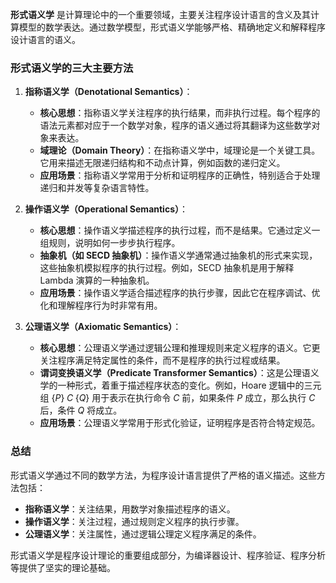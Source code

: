 **形式语义学** 是计算理论中的一个重要领域，主要关注程序设计语言的含义及其计算模型的数学表达。通过数学模型，形式语义学能够严格、精确地定义和解释程序设计语言的语义。

### 形式语义学的三大主要方法

1. **指称语义学（Denotational Semantics）**：
   - **核心思想**：指称语义学关注程序的执行结果，而非执行过程。每个程序的语法元素都对应于一个数学对象，程序的语义通过将其翻译为这些数学对象来表达。
   - **域理论（Domain Theory）**：在指称语义学中，域理论是一个关键工具。它用来描述无限递归结构和不动点计算，例如函数的递归定义。
   - **应用场景**：指称语义学常用于分析和证明程序的正确性，特别适合于处理递归和并发等复杂语言特性。

2. **操作语义学（Operational Semantics）**：
   - **核心思想**：操作语义学描述程序的执行过程，而不是结果。它通过定义一组规则，说明如何一步步执行程序。
   - **抽象机（如 SECD 抽象机）**：操作语义学通常通过抽象机的形式来实现，这些抽象机模拟程序的执行过程。例如，SECD 抽象机是用于解释 Lambda 演算的一种抽象机。
   - **应用场景**：操作语义学适合描述程序的执行步骤，因此它在程序调试、优化和理解程序行为时非常有用。

3. **公理语义学（Axiomatic Semantics）**：
   - **核心思想**：公理语义学通过逻辑公理和推理规则来定义程序的语义。它更关注程序满足特定属性的条件，而不是程序的执行过程或结果。
   - **谓词变换语义学（Predicate Transformer Semantics）**：这是公理语义学的一种形式，着重于描述程序状态的变化。例如，Hoare 逻辑中的三元组 $\{P\} \; C \; \{Q\}$ 用于表示在执行命令 $C$ 前，如果条件 $P$ 成立，那么执行 $C$ 后，条件 $Q$ 将成立。
   - **应用场景**：公理语义学常用于形式化验证，证明程序是否符合特定规范。

### 总结

形式语义学通过不同的数学方法，为程序设计语言提供了严格的语义描述。这些方法包括：

- **指称语义学**：关注结果，用数学对象描述程序的语义。
- **操作语义学**：关注过程，通过规则定义程序的执行步骤。
- **公理语义学**：关注属性，通过逻辑公理定义程序满足的条件。

形式语义学是程序设计理论的重要组成部分，为编译器设计、程序验证、程序分析等提供了坚实的理论基础。